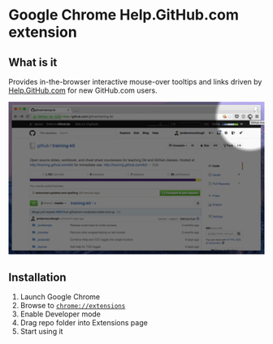 # Google Chrome Help.GitHub.com extension

## What is it

Provides in-the-browser interactive mouse-over tooltips and links driven by [Help.GitHub.com](https://help.github.com) for new GitHub.com users.

![Google Chrome Help.GitHub.com extension preview](docs/preview-usage.gif)

## Installation

1. Launch Google Chrome
2. Browse to [`chrome://extensions`](chrome://extensions)
3. Enable Developer mode
4. Drag repo folder into Extensions page
5. Start using it

